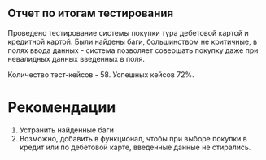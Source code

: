 ## Отчет по итогам тестирования

Проведено тестирование системы покупки тура дебетовой картой и кредитной картой. Были найдены баги, большинством не критичные, в полях ввода данных - система позволяет совершать покупку даже при невалидных данных введенных в поля.

Количество тест-кейсов - 58. Успешных кейсов 72%.

# Рекомендации
1. Устранить найденные баги
2. Возможно, добавить в функционал, чтобы при выборе покупки в кредит или по дебетовой карте, введенные данные не стирались.
   
